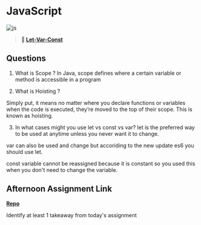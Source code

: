 # JavaScript

![js](https://bcw.blob.core.windows.net/public/img/courses/js.gif)

> **📖 [Let-Var-Const](https://codeworksacademy.com/fs-student-guide/resources/wk2/01-Let-Var-Const)**

## Questions

1. What is Scope ?
   In Java, scope defines where a certain variable or method is accessible in a program

2. What is Hoisting ?

Simply put, it means no matter where you declare functions or variables when the code is executed, they’re moved to the top of their scope. This is known as hoisting.

3. In what cases might you use let vs const vs var?
   let is the preferred way to be used at anytime unless you never want it to change.

var can also be used and change but accoriding to the new update es6 you should use let.

const variable cannot be reassigned because it is constant so you used this when you don't need to change the variable.

## Afternoon Assignment Link

**[Repo](https://github.com/Avillegas419/score-board)**

Identify at least 1 takeaway from today's assignment
